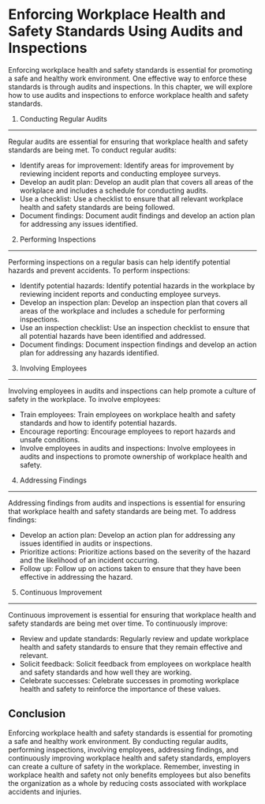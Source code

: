 Enforcing Workplace Health and Safety Standards Using Audits and Inspections
=======================================================================================

Enforcing workplace health and safety standards is essential for promoting a safe and healthy work environment. One effective way to enforce these standards is through audits and inspections. In this chapter, we will explore how to use audits and inspections to enforce workplace health and safety standards.

1. Conducting Regular Audits
----------------------------

Regular audits are essential for ensuring that workplace health and safety standards are being met. To conduct regular audits:

* Identify areas for improvement: Identify areas for improvement by reviewing incident reports and conducting employee surveys.
* Develop an audit plan: Develop an audit plan that covers all areas of the workplace and includes a schedule for conducting audits.
* Use a checklist: Use a checklist to ensure that all relevant workplace health and safety standards are being followed.
* Document findings: Document audit findings and develop an action plan for addressing any issues identified.

2. Performing Inspections
-------------------------

Performing inspections on a regular basis can help identify potential hazards and prevent accidents. To perform inspections:

* Identify potential hazards: Identify potential hazards in the workplace by reviewing incident reports and conducting employee surveys.
* Develop an inspection plan: Develop an inspection plan that covers all areas of the workplace and includes a schedule for performing inspections.
* Use an inspection checklist: Use an inspection checklist to ensure that all potential hazards have been identified and addressed.
* Document findings: Document inspection findings and develop an action plan for addressing any hazards identified.

3. Involving Employees
----------------------

Involving employees in audits and inspections can help promote a culture of safety in the workplace. To involve employees:

* Train employees: Train employees on workplace health and safety standards and how to identify potential hazards.
* Encourage reporting: Encourage employees to report hazards and unsafe conditions.
* Involve employees in audits and inspections: Involve employees in audits and inspections to promote ownership of workplace health and safety.

4. Addressing Findings
----------------------

Addressing findings from audits and inspections is essential for ensuring that workplace health and safety standards are being met. To address findings:

* Develop an action plan: Develop an action plan for addressing any issues identified in audits or inspections.
* Prioritize actions: Prioritize actions based on the severity of the hazard and the likelihood of an incident occurring.
* Follow up: Follow up on actions taken to ensure that they have been effective in addressing the hazard.

5. Continuous Improvement
-------------------------

Continuous improvement is essential for ensuring that workplace health and safety standards are being met over time. To continuously improve:

* Review and update standards: Regularly review and update workplace health and safety standards to ensure that they remain effective and relevant.
* Solicit feedback: Solicit feedback from employees on workplace health and safety standards and how well they are working.
* Celebrate successes: Celebrate successes in promoting workplace health and safety to reinforce the importance of these values.

Conclusion
----------

Enforcing workplace health and safety standards is essential for promoting a safe and healthy work environment. By conducting regular audits, performing inspections, involving employees, addressing findings, and continuously improving workplace health and safety standards, employers can create a culture of safety in the workplace. Remember, investing in workplace health and safety not only benefits employees but also benefits the organization as a whole by reducing costs associated with workplace accidents and injuries.

